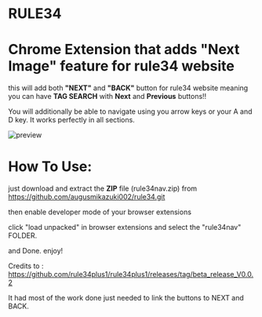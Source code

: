 # RULE34
# Chrome Extension that adds "Next Image" feature for rule34 website
this will add both **"NEXT"** and **"BACK"** button for rule34 website meaning you can have **TAG SEARCH** with **Next** and **Previous** buttons!!

You will additionally be able to navigate using you arrow keys or your A and D key. It works perfectly in all sections.

![preview](https://github.com/rule34plus1/rule34plus1/assets/143880847/e98c9459-7a38-4981-943d-e15080f7a0e1)

# How To Use:

just download and extract the **ZIP** file (rule34nav.zip) from https://github.com/augusmikazuki002/rule34.git

then enable developer mode of your browser extensions

click "load unpacked" in browser extensions and select the "rule34nav" FOLDER.

and Done. enjoy!

Credits to : https://github.com/rule34plus1/rule34plus1/releases/tag/beta_release_V0.0.2

It had most of the work done just needed to link the buttons to NEXT and BACK.
